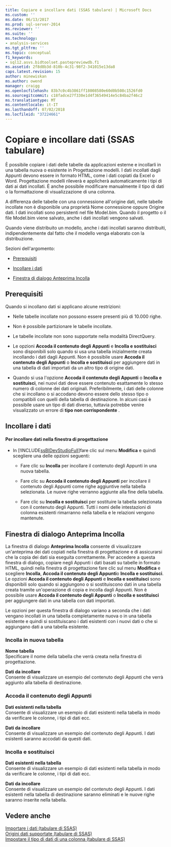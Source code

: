 ```yaml
---
title: Copiare e incollare dati (SSAS tabulare) | Microsoft Docs
ms.custom: ''
ms.date: 06/13/2017
ms.prod: sql-server-2014
ms.reviewer: ''
ms.suite: ''
ms.technology:
- analysis-services
ms.tgt_pltfrm: ''
ms.topic: conceptual
f1_keywords:
- sql12.asvs.bidtoolset.pastepreviewdb.f1
ms.assetid: 2f8d8b3d-810b-4c31-98f2-341015e13da8
caps.latest.revision: 15
author: minewiskan
ms.author: owend
manager: craigg
ms.openlocfilehash: 83b7c0c4b3861ff18008580e60d0b508c1526fd0
ms.sourcegitcommit: c18fadce27f330e1d4f36549414e5c84ba2f46c2
ms.translationtype: MT
ms.contentlocale: it-IT
ms.lasthandoff: 07/02/2018
ms.locfileid: "37224661"
---
```

# <a name="copy-and-paste-data-ssas-tabular"></a>Copiare e incollare dati (SSAS tabulare)
  È possibile copiare i dati delle tabelle da applicazioni esterne e incollarli in una tabella nuova o esistente in Progettazione modelli. I dati incollati dagli Appunti devono essere in formato HTML, come i dati copiati da Excel o Word. Progettazione modelli rileverà e applicherà automaticamente i tipi di dati ai dati incollati. È anche possibile modificare manualmente il tipo di dati o la formattazione di visualizzazione di una colonna.  
  
 A differenza delle tabelle con una connessione all'origine dati, nelle tabelle incollate non è disponibile una proprietà Nome connessione oppure Origine dati. I dati incollati sono persistenti nel file Model.bim. Quando il progetto o il file Model.bim viene salvato, anche i dati incollati vengono salvati.  
  
 Quando viene distribuito un modello, anche i dati incollati saranno distribuiti, indipendentemente dal fatto che il modello venga elaborato con la distribuzione.  
  
 Sezioni dell'argomento:  
  
-   [Prerequisiti](#bkmk_prerequisites)  
  
-   [Incollare i dati](#bkmk_paste_data)  
  
-   [Finestra di dialogo Anteprima Incolla](#bkmk_paste_preview)  
  
##  <a name="bkmk_prerequisites"></a> Prerequisiti  
 Quando si incollano dati si applicano alcune restrizioni:  
  
-   Nelle tabelle incollate non possono essere presenti più di 10.000 righe.  
  
-   Non è possibile partizionare le tabelle incollate.  
  
-   Le tabelle incollate non sono supportate nella modalità DirectQuery.  
  
-   Le opzioni **Accoda il contenuto degli Appunti** e **Incolla e sostituisci** sono disponibili solo quando si usa una tabella inizialmente creata incollando i dati dagli Appunti. Non è possibile usare **Accoda il contenuto degli Appunti** o **Incolla e sostituisci** per aggiungere dati in una tabella di dati importati da un altro tipo di origine dati.  
  
-   Quando si usa l'opzione **Accoda il contenuto degli Appunti** o **Incolla e sostituisci**, nei nuovi dati deve essere contenuto esattamente lo stesso numero di colonne dei dati originali. Preferibilmente, i dati delle colonne che si incollano o si accodano devono essere dello stesso tipo o compatibili con quelli della tabella di destinazione. In alcuni casi è possibile usare un tipo di dati diverso, tuttavia potrebbe venire visualizzato un errore di **tipo non corrispondente** .  
  
##  <a name="bkmk_paste_data"></a> Incollare i dati  
  
#### <a name="to-paste-data-into-the-designer"></a>Per incollare dati nella finestra di progettazione  
  
-   In [!INCLUDE[ssBIDevStudioFull](../includes/ssbidevstudiofull-md.md)]fare clic sul menu **Modifica** e quindi scegliere una delle opzioni seguenti:  
  
    -   Fare clic su **Incolla** per incollare il contenuto degli Appunti in una nuova tabella.  
  
    -   Fare clic su **Accoda il contenuto degli Appunti** per incollare il contenuto degli Appunti come righe aggiuntive nella tabella selezionata. Le nuove righe verranno aggiunte alla fine della tabella.  
  
    -   Fare clic su **Incolla e sostituisci** per sostituire la tabella selezionata con il contenuto degli Appunti. Tutti i nomi delle intestazioni di colonna esistenti rimarranno nella tabella e le relazioni vengono mantenute.  
  
##  <a name="bkmk_paste_preview"></a> Finestra di dialogo Anteprima Incolla  
 La finestra di dialogo **Anteprima Incolla** consente di visualizzare un'anteprima dei dati copiati nella finestra di progettazione e di assicurarsi che la copia dei dati sia eseguita correttamente. Per accedere a questa finestra di dialogo, copiare negli Appunti i dati basati su tabelle in formato HTML, quindi nella finestra di progettazione fare clic sul menu **Modifica** e scegliere **Incolla**, **Accoda il contenuto degli Appunti**o **Incolla e sostituisci**. Le opzioni **Accoda il contenuto degli Appunti** e **Incolla e sostituisci** sono disponibili solo quando si aggiungono o si sostituiscono dati in una tabella creata tramite un'operazione di copia e incolla dagli Appunti. Non è possibile usare **Accoda il contenuto degli Appunti** o **Incolla e sostituisci** per aggiungere dati in una tabella con dati importati.  
  
 Le opzioni per questa finestra di dialogo variano a seconda che i dati vengano incollati in una tabella completamente nuova o in una tabella esistente e quindi si sostituiscano i dati esistenti con i nuovi dati o che si aggiungano dati a una tabella esistente.  
  
### <a name="paste-to-new-table"></a>Incolla in nuova tabella  
 **Nome tabella**  
 Specificare il nome della tabella che verrà creata nella finestra di progettazione.  
  
 **Dati da incollare**  
 Consente di visualizzare un esempio del contenuto degli Appunti che verrà aggiunto alla tabella di destinazione.  
  
### <a name="paste-append"></a>Accoda il contenuto degli Appunti  
 **Dati esistenti nella tabella**  
 Consente di visualizzare un esempio di dati esistenti nella tabella in modo da verificare le colonne, i tipi di dati ecc.  
  
 **Dati da incollare**  
 Consente di visualizzare un esempio del contenuto degli Appunti. I dati esistenti saranno accodati da questi dati.  
  
### <a name="paste-replace"></a>Incolla e sostituisci  
 **Dati esistenti nella tabella**  
 Consente di visualizzare un esempio di dati esistenti nella tabella in modo da verificare le colonne, i tipi di dati ecc.  
  
 **Dati da incollare**  
 Consente di visualizzare un esempio del contenuto degli Appunti. I dati esistenti nella tabella di destinazione saranno eliminati e le nuove righe saranno inserite nella tabella.  
  
## <a name="see-also"></a>Vedere anche  
 [Importare i dati &#40;tabulare di SSAS&#41;](import-data-ssas-tabular.md)   
 [Origini dati supportate &#40;tabulare di SSAS&#41;](tabular-models/data-sources-supported-ssas-tabular.md)   
 [Impostare il tipo di dati di una colonna &#40;tabulare di SSAS&#41;](tabular-models/set-the-data-type-of-a-column-ssas-tabular.md)  
  
  
